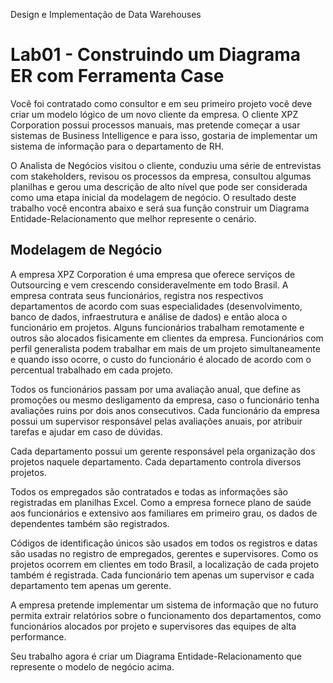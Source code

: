 Design e Implementação de Data Warehouses
# Lab01 - Construindo um Diagrama ER com Ferramenta Case


Você foi contratado como consultor e em seu primeiro projeto você deve
criar um modelo lógico de um novo cliente da empresa. O cliente XPZ Corporation
possui processos manuais, mas pretende começar a usar sistemas de Business
Intelligence e para isso, gostaria de implementar um sistema de informação para
o departamento de RH.

O Analista de Negócios visitou o cliente, conduziu uma série de entrevistas
com stakeholders, revisou os processos da empresa, consultou algumas planilhas
e gerou uma descrição de alto nível que pode ser considerada como uma etapa
inicial da modelagem de negócio. O resultado deste trabalho você encontra
abaixo e será sua função construir um Diagrama Entidade-Relacionamento que
melhor represente o cenário.


## Modelagem de Negócio

A empresa XPZ Corporation é uma empresa que oferece serviços de
Outsourcing e vem crescendo consideravelmente em todo Brasil. A empresa
contrata seus funcionários, registra nos respectivos departamentos de acordo
com suas especialidades (desenvolvimento, banco de dados, infraestrutura e
análise de dados) e então aloca o funcionário em projetos. Alguns funcionários
trabalham remotamente e outros são alocados fisicamente em clientes da
empresa. Funcionários com perfil generalista podem trabalhar em mais de um
projeto simultaneamente e quando isso ocorre, o custo do funcionário é alocado
de acordo com o percentual trabalhado em cada projeto.

Todos os funcionários passam por uma avaliação anual, que define as
promoções ou mesmo desligamento da empresa, caso o funcionário tenha
avaliações ruins por dois anos consecutivos. Cada funcionário da empresa possui
um supervisor responsável pelas avaliações anuais, por atribuir tarefas e ajudar
em caso de dúvidas.

Cada departamento possui um gerente responsável pela organização dos
projetos naquele departamento. Cada departamento controla diversos projetos.

Todos os empregados são contratados e todas as informações são
registradas em planilhas Excel. Como a empresa fornece plano de saúde aos
funcionários e extensivo aos familiares em primeiro grau, os dados de
dependentes também são registrados.

Códigos de identificação únicos são usados em todos os registros e datas
são usadas no registro de empregados, gerentes e supervisores. Como os projetos
ocorrem em clientes em todo Brasil, a localização de cada projeto também é
registrada. Cada funcionário tem apenas um supervisor e cada departamento tem
apenas um gerente.

A empresa pretende implementar um sistema de informação que no futuro
permita extrair relatórios sobre o funcionamento dos departamentos, como
funcionários alocados por projeto e supervisores das equipes de alta
performance.

Seu trabalho agora é criar um Diagrama Entidade-Relacionamento que
represente o modelo de negócio acima.
